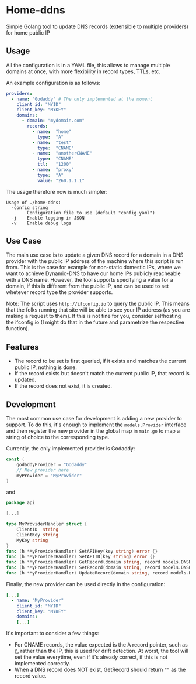 # Home-ddns

Simple Golang tool to update DNS records (extensible to multiple providers) for home public IP 

## Usage 

All the configuration is in a YAML file, this allows to manage multiple domains at once, with more flexibility in record types, TTLs, etc.

An example configuration is as follows:

```yaml
providers:
  - name: "Godaddy" # The only implemented at the moment
    client_id: "MYID" 
    client_key: "MYKEY"
    domains:
      - domain: "mydomain.com"
        records:
          - name:  "home"
            type:  "A"
          - name:  "test"
            type:  "CNAME"
          - name:  "anotherCNAME"
            type:  "CNAME"
            ttl:   "1200"
          - name:  "proxy"
            type:  "A"
            value: "260.1.1.1"
```

The usage therefore now is much simpler:

```
Usage of ./home-ddns:
  -config string
        Configuration file to use (default "config.yaml")
  -j    Enable logging in JSON
  -v    Enable debug logs
```
        
## Use Case

The main use case is to update a given DNS record for a domain in a DNS provider with the public IP address of the machine where this script is run from.
This is the case for example for non-static domestic IPs, where we want to achieve Dynamic-DNS to have our home IPs publicly reacheable with a DNS name.
However, the tool supports specifying a value for a domain, if this is different from the public IP, and can be used to set whetever record type the provider supports.

Note:
The script uses `http://ifconfig.io` to query the public IP. This means that the folks running that site will be able to see your IP address (as you are making a request to them). If this is not fine for you, consider selfhosting the ifconfig.io (I might do that in the future and parametrize the respective function).

## Features

* The record to be set is first queried, if it exists and matches the current public IP, nothing is done.
* If the record exists but doesn't match the current public IP, that record is updated.
* If the record does not exist, it is created.

## Development

The most common use case for development is adding a new provider to support.
To do this, it's enough to implement the `models.Provider` interface and then register the new provider in the global map in `main.go` to map a string of choice to the corresponding type.

Currently, the only implemented provider is Godaddy:

```go
const (
	godaddyProvider = "Godaddy"
	// New provider here
	myProvider = "MyProvider"
)
```

and 

```go
package api

[...]

type MyProviderHandler struct {
	ClientID  string
	ClientKey string
	MyKey string
}
func (h *MyProviderHandler) SetAPIKey(key string) error {}
func (h *MyProviderHandler) SetAPIID(key string) error {}
func (h *MyProviderHandler) GetRecord(domain string, record models.DNSRecord) (dnsRecord models.DNSRecord, err error) {}
func (h *MyProviderHandler) SetRecord(domain string, record models.DNSRecord) (err error) {}
func (h *MyProviderHandler) UpdateRecord(domain string, record models.DNSRecord) (err error) {}
```

Finally, the new provider can be used directly in the configuration:

```yaml
[...]
  - name: "MyProvider"
    client_id: "MYID" 
    client_key: "MYKEY"
    domains:
    [...]
```

It's important to consider a few things:

* For CNAME records, the value expected is the A record pointer, such as `@`, rather than the IP, this is used for drift detection. At worst, the tool will set the value everytime, even if it's already correct, if this is not implemented correctly.
* When a DNS record does NOT exist, GetRecord should return `""` as the record value.

